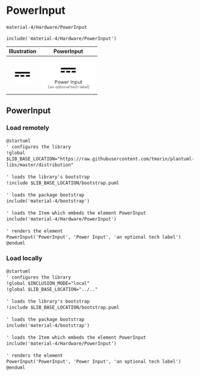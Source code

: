 # PowerInput


```text
material-4/Hardware/PowerInput
```

```text
include('material-4/Hardware/PowerInput')
```



| Illustration | PowerInput |
| :---: | :---: |
| ![illustration for Illustration](../../material-4/Hardware/PowerInput.png) | ![illustration for PowerInput](../../material-4/Hardware/PowerInput.Local.png) |




## PowerInput

### Load remotely
```plantuml
@startuml
' configures the library
!global $LIB_BASE_LOCATION="https://raw.githubusercontent.com/tmorin/plantuml-libs/master/distribution"

' loads the library's bootstrap
!include $LIB_BASE_LOCATION/bootstrap.puml

' loads the package bootstrap
include('material-4/bootstrap')

' loads the Item which embeds the element PowerInput
include('material-4/Hardware/PowerInput')

' renders the element
PowerInput('PowerInput', 'Power Input', 'an optional tech label')
@enduml
```

### Load locally
```plantuml
@startuml
' configures the library
!global $INCLUSION_MODE="local"
!global $LIB_BASE_LOCATION="../.."

' loads the library's bootstrap
!include $LIB_BASE_LOCATION/bootstrap.puml

' loads the package bootstrap
include('material-4/bootstrap')

' loads the Item which embeds the element PowerInput
include('material-4/Hardware/PowerInput')

' renders the element
PowerInput('PowerInput', 'Power Input', 'an optional tech label')
@enduml
```

